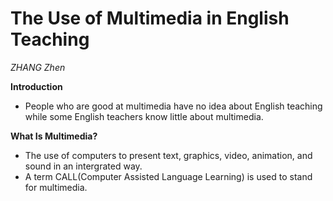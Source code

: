 # The Use of Multimedia in English Teaching 
*ZHANG Zhen*

**Introduction**
+ People who are good at multimedia have no idea about English teaching while some English teachers know little about multimedia. 

**What Is Multimedia?**
+ The use of computers to present text, graphics, video, animation, and sound in an intergrated way.
+ A term CALL(Computer Assisted Language Learning) is used to stand for multimedia.
   
